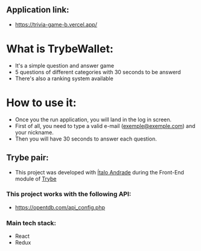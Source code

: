  ## Application link:

- https://trivia-game-b.vercel.app/

# What is TrybeWallet:

- It's a simple question and answer game
- 5 questions of different categories with 30 seconds to be answerd
- There's also a ranking system available

# How to use it:

- Once you the run application, you will land in the log in screen.
- First of all, you need to type a valid e-mail (exemple@exemple.com) and your nickname.
- Then you will have 30 seconds to answer each question.

## Trybe pair:

- This project was developed with [Ítalo Andrade](https://www.linkedin.com/in/andrade-italo/) during the Front-End module of [Trybe](https://www.betrybe.com/)


### This project works with the following API:

- https://opentdb.com/api_config.php

### Main tech stack:

- React
- Redux

